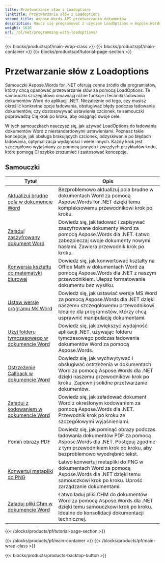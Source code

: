 ```yaml
---
title: Przetwarzanie słów z Loadoptions
linktitle: Przetwarzanie słów z Loadoptions
second_title: Aspose.Words API przetwarzania dokumentów
description: Naucz się programować z użyciem LoadOptions w Aspose.Words dla .NET. Szczegółowe samouczki z przykładowym kodem do ładowania i dostosowywania ładowania dokumentów Word.
weight: 1610
url: /pl/net/programming-with-loadoptions/
---
```


{{< blocks/products/pf/main-wrap-class >}}
{{< blocks/products/pf/main-container >}}
{{< blocks/products/pf/tutorial-page-section >}}

# Przetwarzanie słów z Loadoptions

Samouczki Aspose.Words for .NET oferują cenne źródło dla programistów, którzy chcą opanować przetwarzanie słów za pomocą LoadOptions. Te samouczki szczegółowo omawiają różne funkcje i techniki ładowania dokumentów Word do aplikacji .NET. Niezależnie od tego, czy musisz określić konkretne opcje ładowania, obsługiwać błędy podczas ładowania dokumentów, czy dostosowywać ustawienia czcionek, te samouczki poprowadzą Cię krok po kroku, aby osiągnąć swoje cele.

W tych samouczkach nauczysz się, jak używać LoadOptions do ładowania dokumentów Word z niestandardowymi ustawieniami. Poznasz takie koncepcje, jak obsługa brakujących czcionek, odzyskiwanie po błędach ładowania, optymalizacja wydajności i wiele innych. Każdy krok jest szczegółowo wyjaśniony za pomocą jasnych i zwięzłych przykładów kodu, które pomogą Ci szybko zrozumieć i zastosować koncepcje.

 ## Samouczki
| Tytuł | Opis |
| --- | --- |
| [Aktualizuj brudne pola w dokumencie Word](./update-dirty-fields/) | Bezproblemowo aktualizuj pola brudne w dokumentach Word za pomocą Aspose.Words for .NET dzięki temu kompleksowemu przewodnikowi krok po kroku. |
| [Załaduj zaszyfrowany dokument Word](./load-encrypted-document/) | Dowiedz się, jak ładować i zapisywać zaszyfrowane dokumenty Word za pomocą Aspose.Words dla .NET. Łatwo zabezpieczaj swoje dokumenty nowymi hasłami. Zawiera przewodnik krok po kroku. |
| [Konwersja kształtu do matematyki biurowej](./convert-shape-to-office-math/) | Dowiedz się, jak konwertować kształty na Office Math w dokumentach Word za pomocą Aspose.Words dla .NET z naszym przewodnikiem. Ulepsz formatowanie dokumentu bez wysiłku. |
| [Ustaw wersję programu Ms Word](./set-ms-word-version/) | Dowiedz się, jak ustawiać wersje MS Word za pomocą Aspose.Words dla .NET dzięki naszemu szczegółowemu przewodnikowi. Idealne dla programistów, którzy chcą usprawnić manipulację dokumentami. |
| [Użyj folderu tymczasowego w dokumencie Word](./use-temp-folder/) | Dowiedz się, jak zwiększyć wydajność aplikacji .NET, używając folderu tymczasowego podczas ładowania dokumentów Word za pomocą Aspose.Words. |
| [Ostrzeżenie Callback w dokumencie Word](./warning-callback/) | Dowiedz się, jak wychwytywać i obsługiwać ostrzeżenia w dokumentach Word za pomocą Aspose.Words dla .NET dzięki naszemu przewodnikowi krok po kroku. Zapewnij solidne przetwarzanie dokumentów. |
| [Załaduj z kodowaniem w dokumencie Word](./load-with-encoding/) | Dowiedz się, jak załadować dokument Word z określonym kodowaniem za pomocą Aspose.Words dla .NET. Przewodnik krok po kroku ze szczegółowymi wyjaśnieniami. |
| [Pomiń obrazy PDF](./skip-pdf-images/) | Dowiedz się, jak pominąć obrazy podczas ładowania dokumentów PDF za pomocą Aspose.Words dla .NET. Postępuj zgodnie z tym przewodnikiem krok po kroku, aby bezproblemowo wyodrębnić tekst. |
| [Konwertuj metapliki do PNG](./convert-metafiles-to-png/) | Łatwo konwertuj metapliki do PNG w dokumentach Word za pomocą Aspose.Words dla .NET dzięki temu samouczkowi krok po kroku. Uprość zarządzanie dokumentami. |
| [Załaduj pliki Chm w dokumencie Word](./load-chm/) | Łatwo ładuj pliki CHM do dokumentów Word za pomocą Aspose.Words dla .NET dzięki temu samouczkowi krok po kroku. Idealne do konsolidacji dokumentacji technicznej. |
{{< /blocks/products/pf/tutorial-page-section >}}

{{< /blocks/products/pf/main-container >}}
{{< /blocks/products/pf/main-wrap-class >}}

{{< blocks/products/products-backtop-button >}}
